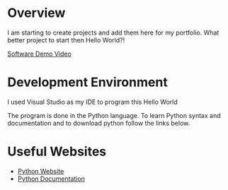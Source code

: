 # Overview

I am starting to create projects and add them here for my portfolio.
What better project to start then Hello World?!

[Software Demo Video](https://youtu.be/FMD4oVE9xY4)

# Development Environment

I used Visual Studio as my IDE to program this Hello World

The program is done in the Python language. To learn Python syntax and documentation and to download python follow the links below.

# Useful Websites

* [Python Website](https://www.python.org/)
* [Python Documentation](https://docs.python.org/3/tutorial/)
